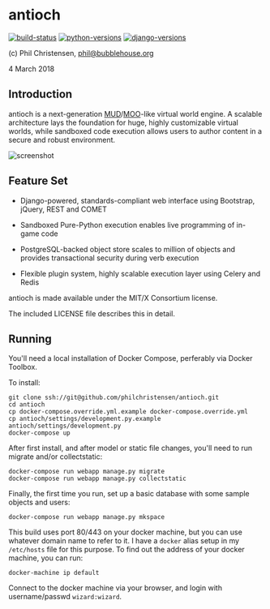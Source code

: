 antioch 
=======

[![build-status](https://travis-ci.org/philchristensen/antioch.svg?branch=master)](https://travis-ci.org/philchristensen/antioch)
[![python-versions](https://img.shields.io/badge/Python-3.6-brightgreen.svg)](https://www.python.org)
[![django-versions](https://img.shields.io/badge/Django-2.1-blue.svg)](https://www.djangoproject.com)

(c) Phil Christensen, <phil@bubblehouse.org>

4 March 2018

Introduction
-------------

antioch is a next-generation [MUD](http://en.wikipedia.org/wiki/MUD)/[MOO](http://en.wikipedia.org/wiki/MOO)-like
virtual world engine. A scalable architecture lays the foundation for huge, highly customizable virtual worlds, while
sandboxed code execution allows users to author content in a secure and robust environment.

![screenshot](https://github.com/philchristensen/antioch/raw/master/doc/img/screenshot.png "Sample Screenshot")

Feature Set
-----------

* Django-powered, standards-compliant web interface using Bootstrap, jQuery, REST and COMET

* Sandboxed Pure-Python execution enables live programming of in-game code

* PostgreSQL-backed object store scales to million of objects and provides transactional security during verb execution

* Flexible plugin system, highly scalable execution layer using Celery and Redis


antioch is made available under the MIT/X Consortium license.

The included LICENSE file describes this in detail.

Running
--------

You'll need a local installation of Docker Compose, perferably via Docker Toolbox.

To install:

    git clone ssh://git@github.com/philchristensen/antioch.git
    cd antioch
    cp docker-compose.override.yml.example docker-compose.override.yml
    cp antioch/settings/development.py.example antioch/settings/development.py
    docker-compose up

After first install, and after model or static file changes, you'll need to run migrate
and/or collectstatic:

    docker-compose run webapp manage.py migrate
    docker-compose run webapp manage.py collectstatic

Finally, the first time you run, set up a basic database with some sample objects and users:

    docker-compose run webapp manage.py mkspace

This build uses port 80/443 on your docker machine, but you can use whatever domain name
to refer to it. I have a `docker` alias setup in my `/etc/hosts` file for this purpose.
To find out the address of your docker machine, you can run:

    docker-machine ip default

Connect to the docker machine via your browser, and login with username/passwd `wizard:wizard`.
